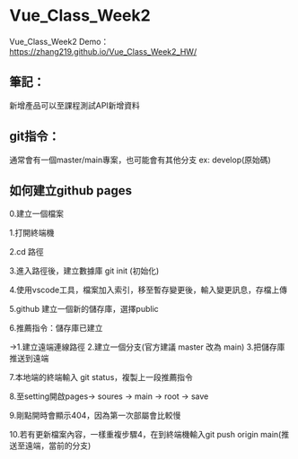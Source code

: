 # Vue_Class_Week2
Vue_Class_Week2
Demo：https://zhang219.github.io/Vue_Class_Week2_HW/

## 筆記：
新增產品可以至課程測試API新增資料

## git指令：

通常會有一個master/main專案，也可能會有其他分支 ex: develop(原始碼)

## 如何建立github pages

0.建立一個檔案

1.打開終端機

2.cd 路徑

3.進入路徑後，建立數據庫 git init (初始化)

4.使用vscode工具，檔案加入索引，移至暫存變更後，輸入變更訊息，存檔上傳

5.github 建立一個新的儲存庫，選擇public

6.推薦指令：儲存庫已建立

->1.建立遠端連線路徑 2.建立一個分支(官方建議 master 改為 main) 3.把儲存庫推送到遠端

7.本地端的終端輸入 git status，複製上一段推薦指令

8.至setting開啟pages-> soures -> main -> root -> save

9.剛點開時會顯示404，因為第一次部屬會比較慢

10.若有更新檔案內容，一樣重複步驟4，在到終端機輸入git push origin main(推送至遠端，當前的分支)
